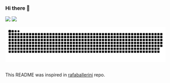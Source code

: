 ### Hi there 👋

<div>  
  <img height="190em" src="https://github-readme-stats.vercel.app/api?username=hewerthomn&show_icons=true&include_all_commits=true&count_private=true&theme=vue"/>
  <img height="190em" src="https://github-readme-stats.vercel.app/api/top-langs/?username=hewerthomn&layout=compact&langs_count=8&theme=vue&hide=css,html,javascript"/>
</div>

![Snake animation](https://github.com/hewerthomn/hewerthomn/blob/output/github-contribution-grid-snake.svg)

## 

This README was inspired in [rafaballerini](https://github.com/rafaballerini/rafaballerini) repo.
